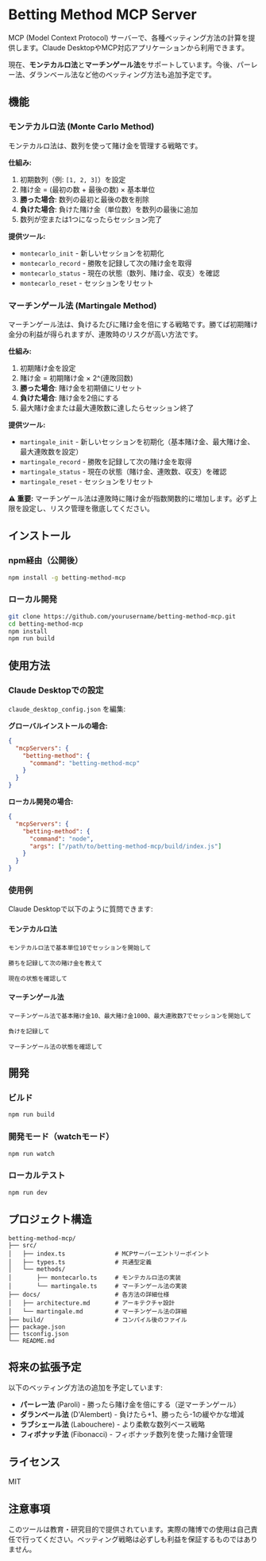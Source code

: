 # Betting Method MCP Server

MCP (Model Context Protocol) サーバーで、各種ベッティング方法の計算を提供します。Claude DesktopやMCP対応アプリケーションから利用できます。

現在、**モンテカルロ法**と**マーチンゲール法**をサポートしています。今後、パーレー法、ダランベール法など他のベッティング方法も追加予定です。

## 機能

### モンテカルロ法 (Monte Carlo Method)

モンテカルロ法は、数列を使って賭け金を管理する戦略です。

**仕組み:**
1. 初期数列（例: `[1, 2, 3]`）を設定
2. 賭け金 = (最初の数 + 最後の数) × 基本単位
3. **勝った場合**: 数列の最初と最後の数を削除
4. **負けた場合**: 負けた賭け金（単位数）を数列の最後に追加
5. 数列が空または1つになったらセッション完了

**提供ツール:**
- `montecarlo_init` - 新しいセッションを初期化
- `montecarlo_record` - 勝敗を記録して次の賭け金を取得
- `montecarlo_status` - 現在の状態（数列、賭け金、収支）を確認
- `montecarlo_reset` - セッションをリセット

### マーチンゲール法 (Martingale Method)

マーチンゲール法は、負けるたびに賭け金を倍にする戦略です。勝てば初期賭け金分の利益が得られますが、連敗時のリスクが高い方法です。

**仕組み:**
1. 初期賭け金を設定
2. 賭け金 = 初期賭け金 × 2^(連敗回数)
3. **勝った場合**: 賭け金を初期値にリセット
4. **負けた場合**: 賭け金を2倍にする
5. 最大賭け金または最大連敗数に達したらセッション終了

**提供ツール:**
- `martingale_init` - 新しいセッションを初期化（基本賭け金、最大賭け金、最大連敗数を設定）
- `martingale_record` - 勝敗を記録して次の賭け金を取得
- `martingale_status` - 現在の状態（賭け金、連敗数、収支）を確認
- `martingale_reset` - セッションをリセット

**⚠️ 重要:** マーチンゲール法は連敗時に賭け金が指数関数的に増加します。必ず上限を設定し、リスク管理を徹底してください。

## インストール

### npm経由（公開後）

```bash
npm install -g betting-method-mcp
```

### ローカル開発

```bash
git clone https://github.com/yourusername/betting-method-mcp.git
cd betting-method-mcp
npm install
npm run build
```

## 使用方法

### Claude Desktopでの設定

`claude_desktop_config.json` を編集:

**グローバルインストールの場合:**

```json
{
  "mcpServers": {
    "betting-method": {
      "command": "betting-method-mcp"
    }
  }
}
```

**ローカル開発の場合:**

```json
{
  "mcpServers": {
    "betting-method": {
      "command": "node",
      "args": ["/path/to/betting-method-mcp/build/index.js"]
    }
  }
}
```

### 使用例

Claude Desktopで以下のように質問できます:

#### モンテカルロ法
```
モンテカルロ法で基本単位10でセッションを開始して
```

```
勝ちを記録して次の賭け金を教えて
```

```
現在の状態を確認して
```

#### マーチンゲール法
```
マーチンゲール法で基本賭け金10、最大賭け金1000、最大連敗数7でセッションを開始して
```

```
負けを記録して
```

```
マーチンゲール法の状態を確認して
```

## 開発

### ビルド

```bash
npm run build
```

### 開発モード（watchモード）

```bash
npm run watch
```

### ローカルテスト

```bash
npm run dev
```

## プロジェクト構造

```
betting-method-mcp/
├── src/
│   ├── index.ts              # MCPサーバーエントリーポイント
│   ├── types.ts              # 共通型定義
│   └── methods/
│       ├── montecarlo.ts     # モンテカルロ法の実装
│       └── martingale.ts     # マーチンゲール法の実装
├── docs/                     # 各方法の詳細仕様
│   ├── architecture.md       # アーキテクチャ設計
│   └── martingale.md         # マーチンゲール法の詳細
├── build/                    # コンパイル後のファイル
├── package.json
├── tsconfig.json
└── README.md
```

## 将来の拡張予定

以下のベッティング方法の追加を予定しています:

- **パーレー法** (Paroli) - 勝ったら賭け金を倍にする（逆マーチンゲール）
- **ダランベール法** (D'Alembert) - 負けたら+1、勝ったら-1の緩やかな増減
- **ラブシェール法** (Labouchere) - より柔軟な数列ベース戦略
- **フィボナッチ法** (Fibonacci) - フィボナッチ数列を使った賭け金管理

## ライセンス

MIT

## 注意事項

このツールは教育・研究目的で提供されています。実際の賭博での使用は自己責任で行ってください。ベッティング戦略は必ずしも利益を保証するものではありません。
